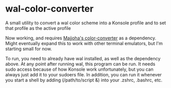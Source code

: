 # wal-color-converter
A small utility to convert a wal color scheme into a Konsole profile and to set that profile as the active profile

Now working, and requires [Majjoha's color-converter](https://github.com/majjoha/color-converter) as a dependency.
Might eventually expand this to work with other terminal emulators, but I'm starting small for now.

To run, you need to already have wal installed, as well as the dependency above. At any point after running wal, this program can be run. It needs sudo access because of how Konsole work unfortunately, but you can always just add it to your sudoers file. In addition, you can run it whenever you start a shell by adding (/path/to/script &) into your .zshrc, .bashrc, etc. 

